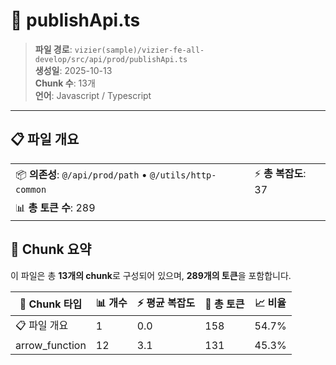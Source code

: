 # 📄 publishApi.ts

> **파일 경로**: `vizier(sample)/vizier-fe-all-develop/src/api/prod/publishApi.ts`  
> **생성일**: 2025-10-13  
> **Chunk 수**: 13개  
> **언어**: Javascript / Typescript
---


## 📋 파일 개요

| | |
|--|--|
| 📦 **의존성**: `@/api/prod/path` • `@/utils/http-common` | ⚡ **총 복잡도**: 37 |
| 📊 **총 토큰 수**: 289 |  |






## 🧩 Chunk 요약

이 파일은 총 **13개의 chunk**로 구성되어 있으며, **289개의 토큰**을 포함합니다.

| 🧩 Chunk 타입 | 📊 개수 | ⚡ 평균 복잡도 | 📝 총 토큰 | 📈 비율 |
|---------------|--------|-------------|----------|--------|
| 📋 파일 개요 | 1 | 0.0 | 158 | 54.7% |
| arrow_function | 12 | 3.1 | 131 | 45.3% |


